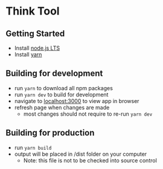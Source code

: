 <!-- @format -->

# Think Tool

## Getting Started

-   Install [node.js LTS](https://nodejs.org)
-   Install [yarn](https://classic.yarnpkg.com/en/docs/install)

## Building for development

-   run `yarn` to download all npm packages
-   run `yarn dev` to build for development
-   navigate to [localhost:3000](http://localhost:3000) to view app in browser
-   refresh page when changes are made
    -   most changes should not require to re-run `yarn dev`

## Building for production

-   run `yarn build`
-   output will be placed in /dist folder on your computer
    -   Note: this file is not to be checked into source control
